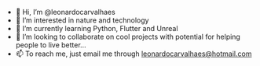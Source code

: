 - 👋  Hi, I’m @leonardocarvalhaes
- 👀  I’m interested in nature and technology
- 🌱  I’m currently learning Python, Flutter and Unreal
- 💞️  I’m looking to collaborate on cool projects with potential for helping people to live better...
- 📫  To reach me, just email me through leonardocarvalhaes@hotmail.com

<!---
leonardocarvalhaes/leonardocarvalhaes is a ✨ special ✨ repository because its `README.md` (this file) appears on your GitHub profile.
You can click the Preview link to take a look at your changes.
--->
